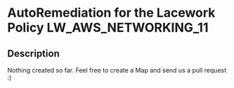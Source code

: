# AutoRemediation for the Lacework Policy LW_AWS_NETWORKING_11

## Description
Nothing created so far. Feel free to create a Map and send us a pull request :)
